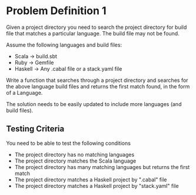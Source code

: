 # Problem Definition 1


Given a project directory you need to search the project directory for build file that matches a particular language. The build file may not be found.

Assume the following languages and build files:
  - Scala   -> build.sbt
  - Ruby    -> Gemfile
  - Haskell -> Any .cabal file or a stack.yaml file

Write a function that searches through a project directory and searches for the above language build files and returns the first match found, in the form of a Language.

The solution needs to be easily updated to include more languages (and build files).

## Testing Criteria

You need to be able to test the following conditions

- The project directory has no matching languages
- The project directory matches the Scala language
- The project directory has many matching languages but returns the first match
- The project directory matches a Haskell project by ".cabal" file
- The project directory matches a Haskell project by "stack.yaml" file

